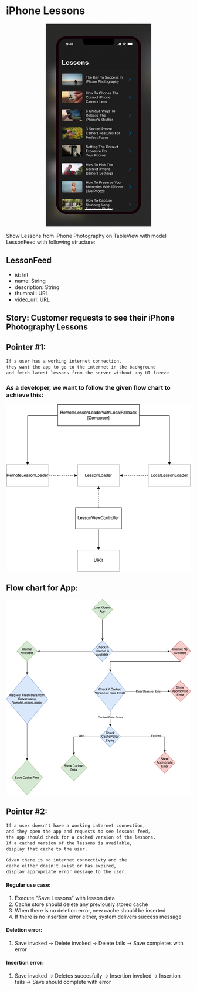 
# iPhone Lessons
<p align="center"> 
 <img src="/Images/iphoness.png"> </p>

Show Lessons from iPhone Photography on TableView with model LessonFeed with following structure:


## LessonFeed

 - id: Int
 - name: String
 - description: String
 - thumnail: URL
 - video_url: URL

 ## Story: Customer requests to see their iPhone Photography Lessons

 ## Pointer #1:
 ```
If a user has a working internet connection, 
they want the app to go to the internet in the background
and fetch latest lessons from the server without any UI freeze
```

### As a developer, we want to follow the given flow chart to achieve this:
![Alt text](/Images/LessonLoader.png "LessonLoader Overview")

## Flow chart for App:
![Alt text](/Images/AppFlow.png "App Flow chart")

## Pointer #2:

```
If a user doesn't have a working internet connection,
and they open the app and requests to see lessons feed,
the app should check for a cached version of the lessons.
If a cached version of the lessons is available, 
display that cache to the user.
```
```
Given there is no internet connectivty and the 
cache either doesn't exist or has expired, 
display appropriate error message to the user. 
```

#### Regular use case:
1. Execute "Save Lessons" with lesson data 
2. Cache store should delete any previously stored cache
3. When there is no deletion error, new cache should be inserted
4. If there is no insertion error either, system delivers success message

#### Deletion error:
1. Save invoked -> Delete invoked -> Delete fails -> Save completes with error

#### Insertion error:
1. Save invoked -> Deletes succesfully -> Insertion invoked -> Insertion fails
-> Save should complete with error 
